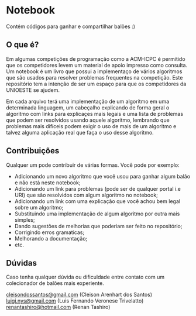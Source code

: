 # Notebook
Contém códigos para ganhar e compartilhar balões :)

## O que é?
Em algumas competições de programação como a ACM-ICPC é permitido que os competidores levem um material de apoio impresso como consulta. Um notebook é um livro que possui a implementaço de vários algoritmos que são usados para resolver problemas frequentes na competição. Este repositório tem a intenção de ser um espaço para que os competidores da UNIOESTE se ajudem. 

Em cada arquivo terá uma implementação de um algoritmo em uma determinada linguagem, um cabeçalho explicando de forma geral o algoritmo com links para explicaçes mais legais e uma lista de problemas que podem ser resolvidos usando aquele algoritmo, lembrando que problemas mais difíceis podem exigir o uso de mais de um algoritmo e talvez alguma aplicação real que faça o uso desse algoritmo.

## Contribuições
Qualquer um pode contribuir de várias formas. Você pode por exemplo:
* Adicionando um novo algoritmo que você usou para ganhar algum balão e não está neste notebook;
* Adicionando um link para problemas (pode ser de qualquer portal i.e URI) que são resolvidos com algum algoritmo no notebook;
* Adicionando um link com uma explicação que você achou bem legal sobre um algoritmo;
* Substituindo uma implementação de algum algoritmo por outra mais simples;
* Dando sugestões de melhorias que poderiam ser feito no repositório;
* Corrigindo erros gramaticas;
* Melhorando a documentação;
* etc.

## Dúvidas
Caso tenha qualquer dúvida ou dificuldade entre contato com um colecionador de balões mais experiente.

cleisondossantos@gmail.com (Cleison Arenhart dos Santos)<br>
luigi.nys@gmail.com (Luis Fernando Veronese Trivelatto)<br>
renantashiro@hotmail.com (Renan Tashiro)<br>


